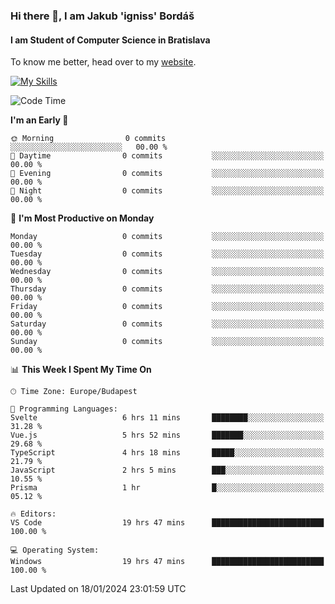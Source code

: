 ### Hi there 👋, I am Jakub 'igniss' Bordáš

#### I am Student of Computer Science in Bratislava
To know me better, head over to my [website](https://bordas.sk).

[![My Skills](https://skillicons.dev/icons?i=js,html,css,figma,svelte,java,kotlin,python,postgresql,typescript,nest,nodejs)](https://bordas.sk)


<!--START_SECTION:waka-->
![Code Time](http://img.shields.io/badge/Code%20Time-1%2C358%20hrs%2031%20mins-blue)

**I'm an Early 🐤** 

```text
🌞 Morning                0 commits           ░░░░░░░░░░░░░░░░░░░░░░░░░   00.00 % 
🌆 Daytime                0 commits           ░░░░░░░░░░░░░░░░░░░░░░░░░   00.00 % 
🌃 Evening                0 commits           ░░░░░░░░░░░░░░░░░░░░░░░░░   00.00 % 
🌙 Night                  0 commits           ░░░░░░░░░░░░░░░░░░░░░░░░░   00.00 % 
```
📅 **I'm Most Productive on Monday** 

```text
Monday                   0 commits           ░░░░░░░░░░░░░░░░░░░░░░░░░   00.00 % 
Tuesday                  0 commits           ░░░░░░░░░░░░░░░░░░░░░░░░░   00.00 % 
Wednesday                0 commits           ░░░░░░░░░░░░░░░░░░░░░░░░░   00.00 % 
Thursday                 0 commits           ░░░░░░░░░░░░░░░░░░░░░░░░░   00.00 % 
Friday                   0 commits           ░░░░░░░░░░░░░░░░░░░░░░░░░   00.00 % 
Saturday                 0 commits           ░░░░░░░░░░░░░░░░░░░░░░░░░   00.00 % 
Sunday                   0 commits           ░░░░░░░░░░░░░░░░░░░░░░░░░   00.00 % 
```


📊 **This Week I Spent My Time On** 

```text
🕑︎ Time Zone: Europe/Budapest

💬 Programming Languages: 
Svelte                   6 hrs 11 mins       ████████░░░░░░░░░░░░░░░░░   31.28 % 
Vue.js                   5 hrs 52 mins       ███████░░░░░░░░░░░░░░░░░░   29.68 % 
TypeScript               4 hrs 18 mins       █████░░░░░░░░░░░░░░░░░░░░   21.79 % 
JavaScript               2 hrs 5 mins        ███░░░░░░░░░░░░░░░░░░░░░░   10.55 % 
Prisma                   1 hr                █░░░░░░░░░░░░░░░░░░░░░░░░   05.12 % 

🔥 Editors: 
VS Code                  19 hrs 47 mins      █████████████████████████   100.00 % 

💻 Operating System: 
Windows                  19 hrs 47 mins      █████████████████████████   100.00 % 
```


 Last Updated on 18/01/2024 23:01:59 UTC
<!--END_SECTION:waka-->
